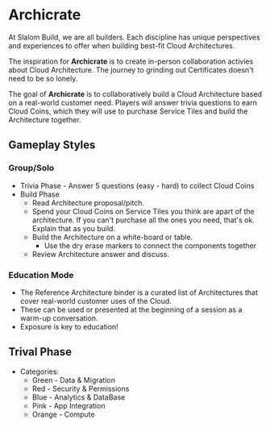 # Archicrate

At Slalom Build, we are all builders. Each discipline has unique perspectives and experiences to offer when building best-fit Cloud Architectures.

The inspiration for **Archicrate** is to create in-person collaboration activies about Cloud Architecture. The journey to grinding out Certificates doesn't need to be so lonely.

The goal of **Archicrate** is to collaboratively build a Cloud Architecture based on a real-world customer need. Players will answer trivia questions to earn Cloud Coins, which they will use to purchase Service Tiles and build the Architecture together.

## Gameplay Styles

### Group/Solo

- Trivia Phase - Answer 5 questions (easy - hard) to collect Cloud Coins
- Build Phase
  - Read Architecture proposal/pitch.
  - Spend your Cloud Coins on Service Tiles you think are apart of the architecture. If you can't purchase all the ones you need, that's ok. Explain that as you build.
  - Build the Architecture on a white-board or table.
    - Use the dry erase markers to connect the components together
  - Review Architecture answer and discuss.

### Education Mode

- The Reference Architecture binder is a curated list of Architectures that cover real-world customer uses of the Cloud.
- These can be used or presented at the beginning of a session as a warm-up conversation.
- Exposure is key to education!

## Trival Phase

- Categories:
  - Green - Data & Migration
  - Red - Security & Permissions
  - Blue - Analytics & DataBase
  - Pink - App Integration
  - Orange - Compute
